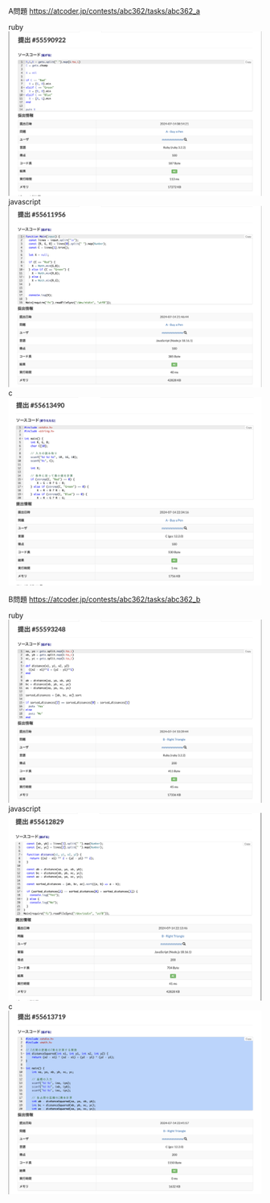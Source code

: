 A問題
https://atcoder.jp/contests/abc362/tasks/abc362_a

ruby
![alt text](a_ruby.png)
javascript
![alt text](a_javascript.png)
c
![alt text](a_c.png)


B問題
https://atcoder.jp/contests/abc362/tasks/abc362_b

ruby
![alt text](b_ruby.png)
javascript
![alt text](b_javascript.png)
c
![alt text](b_c.png)

